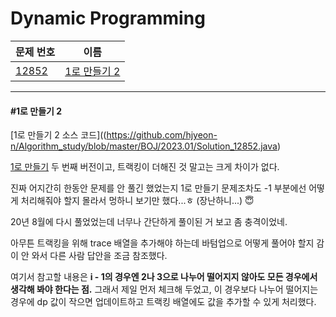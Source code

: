 # Dynamic Programming

| 문제 번호                                          | 이름                    |
| ---------------------------------------------- | --------------------- |
| [12852](https://www.acmicpc.net/problem/12852) | [1로 만들기 2](#1로-만들기-2) |

---

#### #1로 만들기 2

[1로 만들기 2 소스 코드]((https://github.com/hjyeon-n/Algorithm_study/blob/master/BOJ/2023.01/Solution_12852.java)

[1로 만들기](https://www.acmicpc.net/problem/1463) 두 번째 버전이고, 트랙킹이 더해진 것 말고는 크게 차이가 없다.

진짜 어지간히 한동안 문제를 안 풀긴 했었는지 1로 만들기 문제조차도 -1 부분에선 어떻게 처리해줘야 할지 몰라서 멍하니 보기만 했다...ㅎ (장난하니...) 😇

20년 8월에 다시 풀었었는데 너무나 간단하게 풀이된 거 보고 좀 충격이었네.

아무튼 트랙킹을 위해 trace 배열을 추가해야 하는데 바텀업으로 어떻게 풀어야 할지 감이 안 와서 다른 사람 답안을 조금 참조했다.

여기서 참고할 내용은 **i - 1의 경우엔 2나 3으로 나누어 떨어지지 않아도 모든 경우에서 생각해 봐야 한다는 점.** 그래서 제일 먼저 체크해 두었고, 이 경우보다 나누어 떨어지는 경우에 dp 값이 작으면 업데이트하고 트랙킹 배열에도 값을 추가할 수 있게 처리했다.


